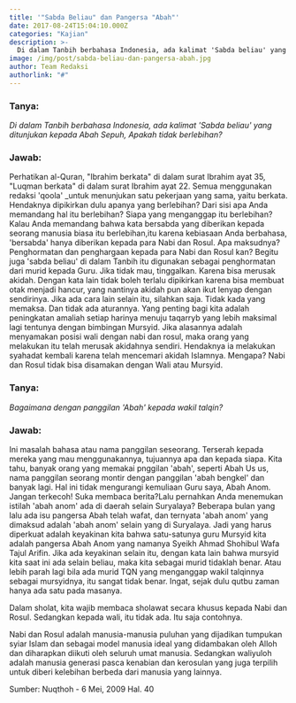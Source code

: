 ```yaml
---
title: '"Sabda Beliau" dan Pangersa "Abah"'
date: 2017-08-24T15:04:10.000Z
categories: "Kajian"
description: >-
  Di dalam Tanbih berbahasa Indonesia, ada kalimat 'Sabda beliau' yang ditunjukan kepada Abah Sepuh, Apakah tidak berlebihan?
image: /img/post/sabda-beliau-dan-pangersa-abah.jpg
author: Team Redaksi
authorlink: "#"
---
```



### Tanya:
_Di dalam Tanbih berbahasa Indonesia, ada kalimat 'Sabda beliau' yang ditunjukan kepada Abah Sepuh, Apakah tidak berlebihan?_

### Jawab:
Perhatikan al-Quran, "Ibrahim berkata" di dalam surat Ibrahim ayat 35, "Luqman berkata" di dalam surat Ibrahim ayat 22. Semua menggunakan redaksi 'qoola' _untuk menunjukan satu pekerjaan yang sama, yaitu berkata.
Hendaknya dipikirkan dulu apanya yang berlebihan? Dari sisi apa Anda memandang hal itu berlebihan? Siapa yang menganggap itu berlebihan?
Kalau Anda memandang bahwa kata bersabda yang diberikan kepada seorang manusia biasa itu berlebihan,itu karena kebiasaan Anda berbahasa, 'bersabda' hanya diberikan kepada para Nabi dan Rosul. Apa maksudnya? Penghormatan dan penghargaan kepada para Nabi dan Rosul kan?
Begitu juga 'sabda beliau' di dalam Tanbih itu digunakan sebagai penghormatan dari murid kepada Guru. Jika tidak mau, tinggalkan. Karena bisa merusak akidah. Dengan kata lain tidak boleh terlalu dipikirkan karena bisa membuat otak menjadi hancur, yang nantinya akidah pun akan ikut lenyap dengan sendirinya. Jika ada cara lain selain itu, silahkan saja. Tidak kada yang memaksa. Dan tidak ada aturannya. Yang penting bagi kita adalah peningkatan amaliah setiap harinya menuju taqarryb yang lebih maksimal lagi tentunya dengan bimbingan Mursyid.
Jika alasannya adalah menyamakan posisi wali dengan nabi dan rosul, maka orang yang melakukan itu telah merusak akidahnya sendiri. Hendaknya ia melakukan syahadat kembali karena telah mencemari akidah Islamnya. Mengapa? Nabi dan Rosul tidak bisa disamakan dengan Wali atau Mursyid.

### Tanya: 
_Bagaimana dengan panggilan 'Abah' kepada wakil talqin?_
### Jawab: 
Ini masalah bahasa atau nama panggilan seseorang. Terserah kepada mereka yang mau menggunakannya, tujuannya apa dan kepada siapa. Kita tahu, banyak orang yang memakai pnggilan 'abah', seperti Abah Us us, nama panggilan seorang montir dengan panggilan 'abah bengkel' dan banyak lagi. Hal ini tidak mengurangi kemuliaan Guru saya, Abah Anom.
Jangan terkecoh! Suka membaca berita?Lalu pernahkan Anda menemukan istilah 'abah anom' ada di daerah selain Suryalaya? Beberapa bulan yang lalu ada isu pangersa Abah telah wafat, dan ternyata 'abah anom' yang dimaksud adalah 'abah anom'  selain yang di Suryalaya. Jadi yang harus diperkuat adalah keyakinan kita bahwa satu-satunya guru Mursyid kita adalah pangersa Abah Anom yang namanya Syeikh Ahmad Shohibul Wafa Tajul Arifin.
Jika ada keyakinan selain itu, dengan kata lain bahwa mursyid kita saat ini ada selain beliau, maka kita sebagai murid tidaklah benar. Atau lebih parah lagi bila ada murid TQN yang menganggap wakil talqinnya sebagai mursyidnya, itu sangat tidak benar. 
Ingat, sejak dulu qutbu zaman hanya ada satu pada masanya.

Dalam sholat, kita wajib membaca sholawat secara khusus kepada Nabi dan Rosul. Sedangkan kepada wali, itu tidak ada. Itu saja contohnya.

Nabi dan Rosul adalah manusia-manusia puluhan yang dijadikan tumpukan syiar Islam dan sebagai model manusia ideal yang didambakan oleh Alloh dan diharapkan diikuti oleh seluruh umat manusia. Sedangkan waliyuloh adalah manusia generasi pasca kenabian dan kerosulan yang juga terpilih untuk diberi kelebihan berbeda dari manusia yang lainnya.

Sumber: Nuqthoh - 6 Mei, 2009 Hal. 40